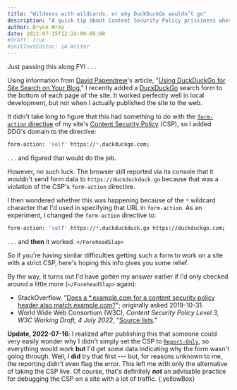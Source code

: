 ```yaml
---
title: "Wildness with wildcards, or why DuckDuckGo wouldn’t go"
description: "A quick tip about Content Security Policy prissiness where URLs’ wildcards are concerned."
author: Bryce Wray
date: 2022-07-15T12:24:00-05:00
#draft: true
#initTextEditor: iA Writer
---
```


Just passing this along FYI . . .

Using information from [David Papendrew](https://twitter.com/mentalpivot)'s article, "[Using DuckDuckGo for Site Search on Your Blog](https://mentalpivot.com/using-duckduckgo-for-site-search-on-your-blog/)," I recently added a [DuckDuckGo](https://duckduckgo.com) search form to the bottom of each page of the site. It worked perfectly well in local development, but not when I actually published the site to the web.

It didn't take long to figure that this had something to do with the [`form-action` directive](https://developer.mozilla.org/en-US/docs/Web/HTTP/Headers/Content-Security-Policy/form-action) of my site's [Content Security Policy](https://content-security-policy.com) (CSP), so I added DDG's domain to the directive:

```bash
form-action: 'self' https://*.duckduckgo.com;
```

. . . and figured that would do the job.

However, no such luck. The browser still reported via its console that it wouldn't send form data to `https://duckduckduck.go` because that was a violation of the CSP's `form-action` directive.

I then wondered whether this was happening because of the `*` wildcard character that I'd used in specifying that URL in `form-action`. As an experiment, I changed the `form-action` directive to:

```bash
form-action: 'self' https://*.duckduckduck.go https://duckduckgo.com;
```

. . . and **then** it worked. `</ForeheadSlap>`

So if you're having similar difficulties getting such a form to work on a site with a strict CSP, here's hoping this info gives you some relief.

By the way, it turns out I'd have gotten my answer earlier if I'd only checked around a little more (`</ForeheadSlap>` again):

- StackOverflow, "[Does a *.example.com for a content security policy header also match example.com?](https://stackoverflow.com/questions/44850590/does-a-example-com-for-a-content-security-policy-header-also-match-example-com)"; originally asked 2019-10-31.
- World Wide Web Consortium (W3C), *Content Security Policy Level 3, W3C Working Draft, 4 July 2022*, "[Source lists](https://w3c.github.io/webappsec-csp/#framework-directive-source-list)."

**Update, 2022-07-16**: I realized after publishing this that someone could very easily wonder why I didn't simply set the CSP to [`Report-Only`](https://content-security-policy.com/report-only/), so everything would work **but** I'd get some data indicating why the form wasn't going through. Well, I **did** try that first --- but, for reasons unknown to me, the reporting didn't even flag the error. This left me with only the alternative of taking the CSP live. Of course, that's definitely ***not*** an advisable practice for debugging the CSP on a site with a lot of traffic.
{.yellowBox}
